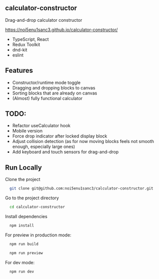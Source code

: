 ## calculator-constructor

Drag-and-drop calculator constructor

https://noi5enu1sanc3.github.io/calculator-constructor/

- TypeScript, React
- Redux Toolkit
- dnd-kit
- eslint


## Features

- Constructor/runtime mode toggle
- Dragging and dropping blocks to canvas
- Sorting blocks that are already on canvas
- (Almost) fully functional calculator

## TODO:

- Refactor useCalculator hook
- Mobile version
- Force drop indicator after locked display block
- Adjust collision detection (as for now moving blocks feels not smooth enough, especially large ones)
- Add keyboard and touch sensors for drag-and-drop

## Run Locally

Clone the project

```bash
  git clone git@github.com:noi5enu1sanc3/calculator-constructor.git
```

Go to the project directory

```bash
  cd calculator-constructor
```

Install dependencies

```bash
  npm install
```

For preview in production mode:

```bash
  npm run build
```
```bash
  npm run preview
```
For dev mode:

```bash
  npm run dev
```
